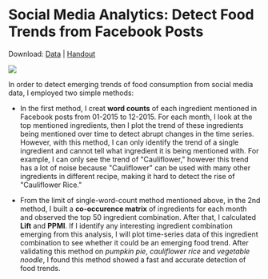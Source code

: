 # Social Media Analytics: Detect Food Trends from Facebook Posts

Download: [Data](https://drive.google.com/file/d/1xlWqW9I9qnxXmnjiwnTpE9Qk92JCkLua/view?usp=sharing) | [Handout](https://github.com/chriskhanhtran/facebook-detect-food-trends/blob/master/handout.pdf)

<img src="https://raw.githubusercontent.com/chriskhanhtran/chriskhanhtran.github.io/master/images/fb-food-trends.png"/>

In order to detect emerging trends of food consumption from social media data, I employed two simple methods:

- In the first method, I creat **word counts** of each ingredient mentioned in Facebook posts from 01-2015 to 12-2015. For each month, I look at the top mentioned ingredients, then I plot the trend of these ingredients being mentioned over time to detect abrupt changes in the time series. However, with this method, I can only identify the trend of a single ingredient and cannot tell what ingredient it is being mentioned with. For example, I can only see the trend of "Cauliflower," however this trend has a lot of noise because "Cauliflower" can be used with many other ingredients in different recipe, making it hard to detect the rise of "Cauliflower Rice."


- From the limit of single-word-count method mentioned above, in the 2nd method, I built a **co-occurence matrix** of ingredients for each month and observed the top 50 ingredient combination. After that, I calculated **Lift** and **PPMI**. If I identify any interesting ingredient combination emerging from this analysis, I will plot time-series data of this ingredient combination to see whether it could be an emerging food trend. After validating this method on *pumpkin pie*, *cauliflower rice* and *vegetable noodle*, I found this method showed a fast and accurate detection of food trends.
